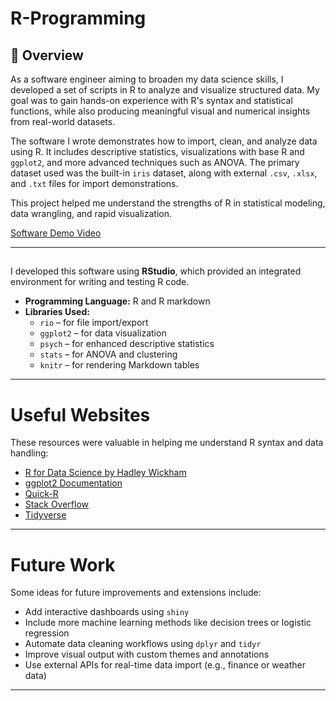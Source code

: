 # R-Programming

## 📌 Overview

As a software engineer aiming to broaden my data science skills, I developed a set of scripts in R to analyze and visualize structured data. My goal was to gain hands-on experience with R's syntax and statistical functions, while also producing meaningful visual and numerical insights from real-world datasets.

The software I wrote demonstrates how to import, clean, and analyze data using R. It includes descriptive statistics, visualizations with base R and `ggplot2`, and more advanced techniques such as ANOVA. The primary dataset used was the built-in `iris` dataset, along with external `.csv`, `.xlsx`, and `.txt` files for import demonstrations.

This project helped me understand the strengths of R in statistical modeling, data wrangling, and rapid visualization.

[Software Demo Video]()

---

## 

I developed this software using **RStudio**, which provided an integrated environment for writing and testing R code.

- **Programming Language:** R  and R markdown
- **Libraries Used:**
  - `rio` – for file import/export  
  - `ggplot2` – for data visualization  
  - `psych` – for enhanced descriptive statistics  
  - `stats` – for ANOVA and clustering  
  - `knitr` – for rendering Markdown tables  

---

# Useful Websites

These resources were valuable in helping me understand R syntax and data handling:

- [R for Data Science by Hadley Wickham](https://r4ds.had.co.nz/)
- [ggplot2 Documentation](https://ggplot2.tidyverse.org/)
- [Quick-R](https://www.statmethods.net/)
- [Stack Overflow](https://stackoverflow.com/)
- [Tidyverse](https://www.tidyverse.org/)

---

# Future Work

Some ideas for future improvements and extensions include:

- Add interactive dashboards using `shiny`
- Include more machine learning methods like decision trees or logistic regression
- Automate data cleaning workflows using `dplyr` and `tidyr`
- Improve visual output with custom themes and annotations
- Use external APIs for real-time data import (e.g., finance or weather data)

---
